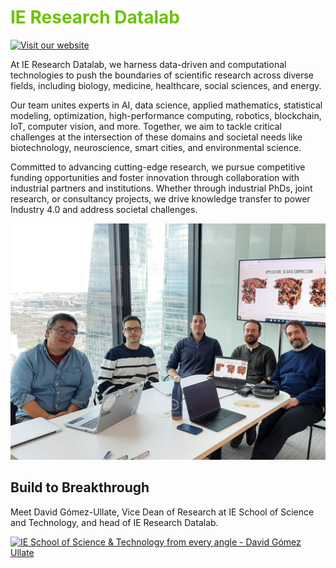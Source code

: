 # <span style="color:#6dc201;">IE Research Datalab</span>

[![Visit our website](https://img.shields.io/badge/Visit%20our%20website-6dc201?style=for-the-badge&logo=internet-explorer&logoColor=green)](https://www.ie.edu/ieresearchdatalab/)

At IE Research Datalab, we harness data-driven and computational technologies to push the boundaries of scientific research across diverse fields, including biology, medicine, healthcare, social sciences, and energy.

Our team unites experts in AI, data science, applied mathematics, statistical modeling, optimization, high-performance computing, robotics, blockchain, IoT, computer vision, and more. Together, we aim to tackle critical challenges at the intersection of these domains and societal needs like biotechnology, neuroscience, smart cities, and environmental science.

Committed to advancing cutting-edge research, we pursue competitive funding opportunities and foster innovation through collaboration with industrial partners and institutions. Whether through industrial PhDs, joint research, or consultancy projects, we drive knowledge transfer to power Industry 4.0 and address societal challenges.

![IE Research Datalab Team](https://github.com/IEResearchDatalab/.github/blob/main/img/ie_team.jpg)

## Build to Breakthrough

Meet David Gómez-Ullate, Vice Dean of Research at IE School of Science and Technology, and head of IE Research Datalab.

<div class="video">
    <a href="https://www.youtube.com/watch?v=E8Q9kFeZ1t0">
        <img src="https://img.youtube.com/vi/E8Q9kFeZ1t0/sddefault.jpg" alt="IE School of Science & Technology from every angle - David Gómez Ullate" />
    </a>
</div>
